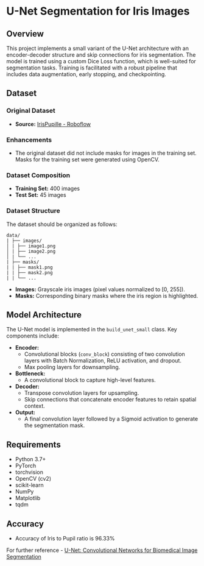 # U-Net Segmentation for Iris Images

## Overview
This project implements a small variant of the U-Net architecture with an encoder-decoder structure and skip connections for iris segmentation. The model is trained using a custom Dice Loss function, which is well-suited for segmentation tasks. Training is facilitated with a robust pipeline that includes data augmentation, early stopping, and checkpointing.

## Dataset

### Original Dataset
- **Source:** [IrisPupille - Roboflow](https://universe.roboflow.com/iris-annotation/irispupille)

### Enhancements
- The original dataset did not include masks for images in the training set. Masks for the training set were generated using OpenCV.

### Dataset Composition
- **Training Set:** 400 images
- **Test Set:** 45 images

### Dataset Structure
The dataset should be organized as follows:
```
data/ 
| ├── images/ 
│ | ├── image1.png 
│ | ├── image2.png 
│ | └── ... 
| ├── masks/ 
| | ├── mask1.png 
| | ├── mask2.png 
| | └── ...
```

- **Images:** Grayscale iris images (pixel values normalized to [0, 255]).
- **Masks:** Corresponding binary masks where the iris region is highlighted.

## Model Architecture
The U-Net model is implemented in the `build_unet_small` class. Key components include:

- **Encoder:**
  - Convolutional blocks (`conv_block`) consisting of two convolution layers with Batch Normalization, ReLU activation, and dropout.
  - Max pooling layers for downsampling.
- **Bottleneck:**
  - A convolutional block to capture high-level features.
- **Decoder:**
  - Transpose convolution layers for upsampling.
  - Skip connections that concatenate encoder features to retain spatial context.
- **Output:**
  - A final convolution layer followed by a Sigmoid activation to generate the segmentation mask.

## Requirements
- Python 3.7+
- PyTorch
- torchvision
- OpenCV (cv2)
- scikit-learn
- NumPy
- Matplotlib
- tqdm

## Accuracy
- Accuracy of Iris to Pupil ratio is 96.33%



For further reference - [U-Net: Convolutional Networks for Biomedical
Image Segmentation](https://arxiv.org/pdf/1505.04597)
